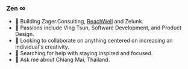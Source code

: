 ### Zen ∞

- 🔭 Building Zager.Consulting, [ReachWell](https://www.reachwellapp.com/) and Zelunk.
- 🌱 Passions include Ving Tsun, Software Development, and Product Design.
- 👯 Looking to collaborate on anything centered on increasing an individual's creativity.
- 🤔 Searching for help with staying inspired and focused.
- 💬 Ask me about Chiang Mai, Thailand.
